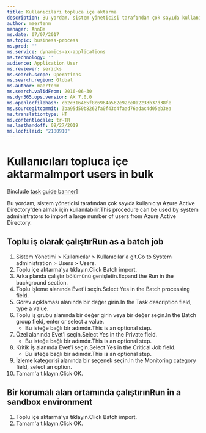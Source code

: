 ```yaml
---
title: Kullanıcıları topluca içe aktarma
description: Bu yordam, sistem yöneticisi tarafından çok sayıda kullanıcıyı Azure Active Directory'den almak için kullanılabilir.
author: maertenm
manager: AnnBe
ms.date: 07/07/2017
ms.topic: business-process
ms.prod: ''
ms.service: dynamics-ax-applications
ms.technology: ''
audience: Application User
ms.reviewer: sericks
ms.search.scope: Operations
ms.search.region: Global
ms.author: maertenm
ms.search.validFrom: 2016-06-30
ms.dyn365.ops.version: AX 7.0.0
ms.openlocfilehash: cb2c316465f8c6964a562e92ce0a2233b37d38fe
ms.sourcegitcommit: 3ba95d50b8262fa0f43d4faad76adac4d05eb3ea
ms.translationtype: HT
ms.contentlocale: tr-TR
ms.lasthandoff: 09/27/2019
ms.locfileid: "2180910"
---
```

# <a name="import-users-in-bulk"></a><span data-ttu-id="8593f-103">Kullanıcıları topluca içe aktarma</span><span class="sxs-lookup"><span data-stu-id="8593f-103">Import users in bulk</span></span>

[!include [task guide banner](../../includes/task-guide-banner.md)]

<span data-ttu-id="8593f-104">Bu yordam, sistem yöneticisi tarafından çok sayıda kullanıcıyı Azure Active Directory'den almak için kullanılabilir.</span><span class="sxs-lookup"><span data-stu-id="8593f-104">This procedure can be used by system administrators to import a large number of users from Azure Active Directory.</span></span>


## <a name="run-as-a-batch-job"></a><span data-ttu-id="8593f-105">Toplu iş olarak çalıştır</span><span class="sxs-lookup"><span data-stu-id="8593f-105">Run as a batch job</span></span>
1. <span data-ttu-id="8593f-106">Sistem Yönetimi > Kullanıcılar > Kullanıcılar'a git.</span><span class="sxs-lookup"><span data-stu-id="8593f-106">Go to System administration > Users > Users.</span></span>
2. <span data-ttu-id="8593f-107">Toplu içe aktarma'ya tıklayın.</span><span class="sxs-lookup"><span data-stu-id="8593f-107">Click Batch import.</span></span>
3. <span data-ttu-id="8593f-108">Arka planda çalıştır bölümünü genişletin.</span><span class="sxs-lookup"><span data-stu-id="8593f-108">Expand the Run in the background section.</span></span>
4. <span data-ttu-id="8593f-109">Toplu işleme alanında Evet'i seçin.</span><span class="sxs-lookup"><span data-stu-id="8593f-109">Select Yes in the Batch processing field.</span></span>
5. <span data-ttu-id="8593f-110">Görev açıklaması alanında bir değer girin.</span><span class="sxs-lookup"><span data-stu-id="8593f-110">In the Task description field, type a value.</span></span>
6. <span data-ttu-id="8593f-111">Toplu iş grubu alanında bir değer girin veya bir değer seçin.</span><span class="sxs-lookup"><span data-stu-id="8593f-111">In the Batch group field, enter or select a value.</span></span>
    * <span data-ttu-id="8593f-112">Bu isteğe bağlı bir adımdır.</span><span class="sxs-lookup"><span data-stu-id="8593f-112">This is an optional step.</span></span>  
7. <span data-ttu-id="8593f-113">Özel alanında Evet'i seçin.</span><span class="sxs-lookup"><span data-stu-id="8593f-113">Select Yes in the Private field.</span></span>
    * <span data-ttu-id="8593f-114">Bu isteğe bağlı bir adımdır.</span><span class="sxs-lookup"><span data-stu-id="8593f-114">This is an optional step.</span></span>  
8. <span data-ttu-id="8593f-115">Kritik İş alanında Evet'i seçin.</span><span class="sxs-lookup"><span data-stu-id="8593f-115">Select Yes in the Critical Job field.</span></span>
    * <span data-ttu-id="8593f-116">Bu isteğe bağlı bir adımdır.</span><span class="sxs-lookup"><span data-stu-id="8593f-116">This is an optional step.</span></span>  
9. <span data-ttu-id="8593f-117">İzleme kategorisi alanında bir seçenek seçin.</span><span class="sxs-lookup"><span data-stu-id="8593f-117">In the Monitoring category field, select an option.</span></span>
10. <span data-ttu-id="8593f-118">Tamam'a tıklayın.</span><span class="sxs-lookup"><span data-stu-id="8593f-118">Click OK.</span></span>

## <a name="run-in-a-sandbox-environment"></a><span data-ttu-id="8593f-119">Bir korumalı alan ortamında çalıştırın</span><span class="sxs-lookup"><span data-stu-id="8593f-119">Run in a sandbox environment</span></span>
1. <span data-ttu-id="8593f-120">Toplu içe aktarma'ya tıklayın.</span><span class="sxs-lookup"><span data-stu-id="8593f-120">Click Batch import.</span></span>
2. <span data-ttu-id="8593f-121">Tamam'a tıklayın.</span><span class="sxs-lookup"><span data-stu-id="8593f-121">Click OK.</span></span>

